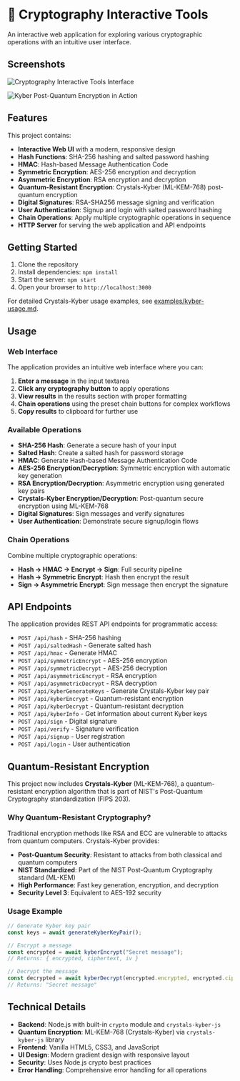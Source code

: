 # 🔐 Cryptography Interactive Tools

An interactive web application for exploring various cryptographic operations with an intuitive user interface.

## Screenshots

![Cryptography Interactive Tools Interface](https://github.com/user-attachments/assets/e5928684-028c-49ef-ac3c-5689cf7ec0c6)

![Kyber Post-Quantum Encryption in Action](https://github.com/user-attachments/assets/2917be09-f502-4bcb-b1ae-5d76ca3774b7)

## Features

This project contains:
- **Interactive Web UI** with a modern, responsive design
- **Hash Functions**: SHA-256 hashing and salted password hashing
- **HMAC**: Hash-based Message Authentication Code
- **Symmetric Encryption**: AES-256 encryption and decryption
- **Asymmetric Encryption**: RSA encryption and decryption  
- **Quantum-Resistant Encryption**: Crystals-Kyber (ML-KEM-768) post-quantum encryption
- **Digital Signatures**: RSA-SHA256 message signing and verification
- **User Authentication**: Signup and login with salted password hashing
- **Chain Operations**: Apply multiple cryptographic operations in sequence
- **HTTP Server** for serving the web application and API endpoints

## Getting Started

1. Clone the repository
2. Install dependencies: `npm install`
3. Start the server: `npm start`
4. Open your browser to `http://localhost:3000`

For detailed Crystals-Kyber usage examples, see [examples/kyber-usage.md](examples/kyber-usage.md).

## Usage

### Web Interface

The application provides an intuitive web interface where you can:

1. **Enter a message** in the input textarea
2. **Click any cryptography button** to apply operations
3. **View results** in the results section with proper formatting
4. **Chain operations** using the preset chain buttons for complex workflows
5. **Copy results** to clipboard for further use

### Available Operations

- **SHA-256 Hash**: Generate a secure hash of your input
- **Salted Hash**: Create a salted hash for password storage
- **HMAC**: Generate Hash-based Message Authentication Code
- **AES-256 Encryption/Decryption**: Symmetric encryption with automatic key generation
- **RSA Encryption/Decryption**: Asymmetric encryption using generated key pairs
- **Crystals-Kyber Encryption/Decryption**: Post-quantum secure encryption using ML-KEM-768
- **Digital Signatures**: Sign messages and verify signatures
- **User Authentication**: Demonstrate secure signup/login flows

### Chain Operations

Combine multiple cryptographic operations:
- **Hash → HMAC → Encrypt → Sign**: Full security pipeline
- **Hash → Symmetric Encrypt**: Hash then encrypt the result
- **Sign → Asymmetric Encrypt**: Sign message then encrypt the signature

## API Endpoints

The application provides REST API endpoints for programmatic access:

- `POST /api/hash` - SHA-256 hashing
- `POST /api/saltedHash` - Generate salted hash
- `POST /api/hmac` - Generate HMAC
- `POST /api/symmetricEncrypt` - AES-256 encryption
- `POST /api/symmetricDecrypt` - AES-256 decryption
- `POST /api/asymmetricEncrypt` - RSA encryption
- `POST /api/asymmetricDecrypt` - RSA decryption
- `POST /api/kyberGenerateKeys` - Generate Crystals-Kyber key pair
- `POST /api/kyberEncrypt` - Quantum-resistant encryption
- `POST /api/kyberDecrypt` - Quantum-resistant decryption
- `POST /api/kyberInfo` - Get information about current Kyber keys
- `POST /api/sign` - Digital signature
- `POST /api/verify` - Signature verification
- `POST /api/signup` - User registration
- `POST /api/login` - User authentication

## Quantum-Resistant Encryption

This project now includes **Crystals-Kyber** (ML-KEM-768), a quantum-resistant encryption algorithm that is part of NIST's Post-Quantum Cryptography standardization (FIPS 203). 

### Why Quantum-Resistant Cryptography?

Traditional encryption methods like RSA and ECC are vulnerable to attacks from quantum computers. Crystals-Kyber provides:

- **Post-Quantum Security**: Resistant to attacks from both classical and quantum computers
- **NIST Standardized**: Part of the NIST Post-Quantum Cryptography standard (ML-KEM)
- **High Performance**: Fast key generation, encryption, and decryption
- **Security Level 3**: Equivalent to AES-192 security

### Usage Example

```javascript
// Generate Kyber key pair
const keys = await generateKyberKeyPair();

// Encrypt a message
const encrypted = await kyberEncrypt("Secret message");
// Returns: { encrypted, ciphertext, iv }

// Decrypt the message
const decrypted = await kyberDecrypt(encrypted.encrypted, encrypted.ciphertext, encrypted.iv);
// Returns: "Secret message"
```

## Technical Details

- **Backend**: Node.js with built-in `crypto` module and `crystals-kyber-js`
- **Quantum Encryption**: ML-KEM-768 (Crystals-Kyber) via `crystals-kyber-js` library
- **Frontend**: Vanilla HTML5, CSS3, and JavaScript
- **UI Design**: Modern gradient design with responsive layout
- **Security**: Uses Node.js crypto best practices
- **Error Handling**: Comprehensive error handling for all operations
